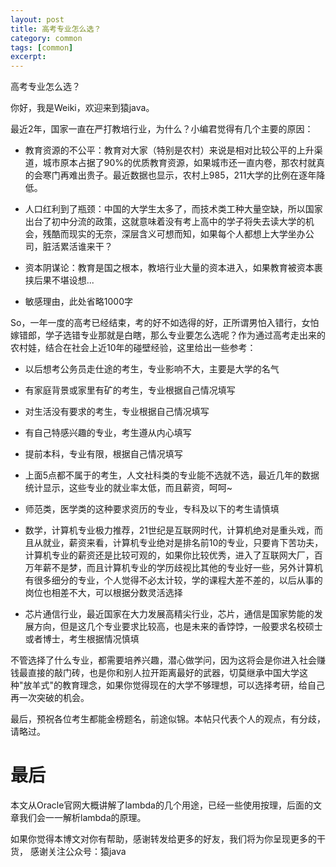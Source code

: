 ```yaml
---
layout: post
title: 高考专业怎么选？
category: common
tags: [common]
excerpt:
--- 
```

高考专业怎么选？

你好，我是Weiki，欢迎来到猿java。

最近2年，国家一直在严打教培行业，为什么？小编君觉得有几个主要的原因：
- 教育资源的不公平：教育对大家（特别是农村）来说是相对比较公平的上升渠道，城市原本占据了90%的优质教育资源，如果城市还一直内卷，那农村就真的会寒门再难出贵子。最近数据也显示，农村上985，211大学的比例在逐年降低。

- 人口红利到了瓶颈：中国的大学生太多了，而技术类工种大量空缺，所以国家出台了初中分流的政策，这就意味着没有考上高中的学子将失去读大学的机会，残酷而现实的无奈，深层含义可想而知，如果每个人都想上大学坐办公司，脏活累活谁来干？

- 资本阴谋论：教育是国之根本，教培行业大量的资本进入，如果教育被资本裹挟后果不堪设想...

- 敏感理由，此处省略1000字

So，一年一度的高考已经结束，考的好不如选得的好，正所谓男怕入错行，女怕嫁错郎，学子选错专业那就是白瞎，那么专业要怎么选呢？作为通过高考走出来的农村娃，结合在社会上近10年的碰壁经验，这里给出一些参考：

- 以后想考公务员走仕途的考生，专业影响不大，主要是大学的名气

- 有家庭背景或家里有矿的考生，专业根据自己情况填写

- 对生活没有要求的考生，专业根据自己情况填写

- 有自己特感兴趣的专业，考生遵从内心填写

- 提前本科，专业有限，根据自己情况填写

- 上面5点都不属于的考生，人文社科类的专业能不选就不选，最近几年的数据统计显示，这些专业的就业率太低，而且薪资，呵呵~

- 师范类，医学类的这种要求资历的专业，专科及以下的考生请慎填

- 数学，计算机专业极力推荐，21世纪是互联网时代，计算机绝对是重头戏，而且从就业，薪资来看，计算机专业绝对是排名前10的专业，只要肯下苦功夫，计算机专业的薪资还是比较可观的，如果你比较优秀，进入了互联网大厂，百万年薪不是梦，而且计算机专业的学历歧视比其他的专业好一些，另外计算机有很多细分的专业，个人觉得不必太计较，学的课程大差不差的，以后从事的岗位也相差不大，可以根据分数灵活选择

- 芯片通信行业，最近国家在大力发展高精尖行业，芯片，通信是国家势能的发展方向，但是这几个专业要求比较高，也是未来的香饽饽，一般要求名校硕士或者博士，考生根据情况慎填


不管选择了什么专业，都需要培养兴趣，潜心做学问，因为这将会是你进入社会赚钱最直接的敲门砖，也是你和别人拉开距离最好的武器，切莫继承中国大学这种"放羊式"的教育理念，如果你觉得现在的大学不够理想，可以选择考研，给自己再一次突破的机会。


最后，预祝各位考生都能金榜题名，前途似锦。本帖只代表个人的观点，有分歧，请略过。


# 最后
本文从Oracle官网大概讲解了lambda的几个用途，已经一些使用按理，后面的文章我们会一一解析lambda的原理。

如果你觉得本博文对你有帮助，感谢转发给更多的好友，我们将为你呈现更多的干货， 感谢关注公众号：猿java
